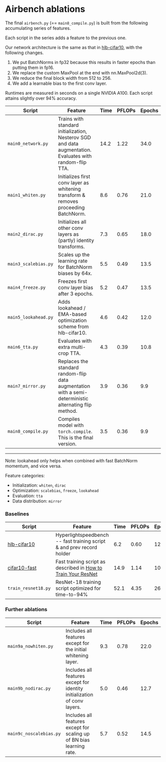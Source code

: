 # Airbench ablations

The final `airbench.py` (== `main8_compile.py`) is built from the following accumulating series of features.

Each script in the series adds a feature to the previous one.

Our network architecture is the same as that in [hlb-cifar10](https://github.com/tysam-code/hlb-CIFAR10), with the following changes.
1. We put BatchNorms in fp32 because this results in faster epochs than putting them in fp16.
2. We replace the custom MaxPool at the end with nn.MaxPool2d(3).
3. We reduce the final block width from 512 to 256.
4. We add a learnable bias to the first conv layer.

Runtimes are measured in seconds on a single NVIDIA A100. Each script attains slightly over 94% accuracy.

| Script | Feature | Time | PFLOPs | Epochs |
| - | - | - | - | - |
| `main0_network.py` | Trains with standard initialization, Nesterov SGD and data augmentation. Evaluates with random-flip TTA. | 14.2 | 1.22 | 34.0 |
| `main1_whiten.py` | Initializes first conv layer as whitening transform & removes proceeding BatchNorm. | 8.6 | 0.76 | 21.0 |
| `main2_dirac.py` | Initializes all other conv layers as (partly) identity transforms. | 7.3 | 0.65 | 18.0 |
| `main3_scalebias.py` | Scales up the learning rate for BatchNorm biases by 64x. | 5.5 | 0.49 | 13.5 |
| `main4_freeze.py` | Freezes first conv layer bias after 3 epochs. | 5.2 | 0.47 | 13.5 |
| `main5_lookahead.py` | Adds lookahead / EMA-based optimization scheme from hlb-cifar10. | 4.6 | 0.42 | 12.0 |
| `main6_tta.py` | Evaluates with extra multi-crop TTA. | 4.3 | 0.39 | 10.8 |
| `main7_mirror.py` | Replaces the standard random-flip data augmentation with a semi-deterministic alternating flip method. | 3.9 | 0.36 | 9.9 |
| `main8_compile.py` | Compiles model with `torch.compile`. This is the final version. | 3.5 | 0.36 | 9.9 |

---
Note: lookahead only helps when combined with fast BatchNorm momentum, and vice versa.

Feature categories:
* Initialization: `whiten`, `dirac`
* Optimization: `scalebias`, `freeze`, `lookahead`
* Evaluation: `tta`
* Data distribution: `mirror`

### Baselines
| Script | Feature | Time | PFLOPs | Epochs |
| - | - | - | - | - |
| [hlb-cifar10](https://github.com/tysam-code/hlb-CIFAR10) | Hyperlightspeedbench -- fast training script & and prev record holder | 6.2 | 0.60 | 12.1 |
| [cifar10-fast](https://github.com/davidcpage/cifar10-fast) | Fast training script as described in [How to Train Your ResNet](https://myrtle.ai/learn/how-to-train-your-resnet/) | 14.9 | 1.14 | 10.0 |
| `train_resnet18.py` | ResNet-18 training script optimized for time-to-94% | 52.1  | 4.35 | 26.0 |

### Further ablations
| Script | Feature | Time | PFLOPs | Epochs |
| - | - | - | - | - |
| `main9a_nowhiten.py` | Includes all features except for the initial whitening layer. | 9.3 | 0.78 | 22.0 |
| `main9b_nodirac.py` | Includes all features except for identity initialization of conv layers. | 5.0 | 0.46 | 12.7 |
| `main9c_noscalebias.py` | Includes all features except for scaling up of BN bias learning rate. | 5.7 | 0.52 | 14.5 |

